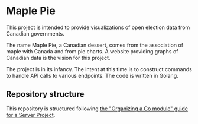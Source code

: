# Maple Pie
This project is intended to provide visualizations of open election data from Canadian governments.

The name Maple Pie, a Canadian dessert, comes from the association of maple with Canada and from pie charts. A website providing graphs of Canadian data is the vision for this project.

The project is in its infancy. The intent at this time is to construct commands to handle API calls to various endpoints. The code is written in Golang.

## Repository structure

This repository is structured following [the "Organizing a Go module" guide for a Server Project][go-org-guide-server].

[go-org-guide-server]: https://go.dev/doc/modules/layout#server-project
